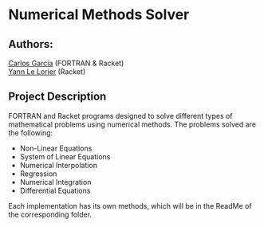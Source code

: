 # Numerical Methods Solver

## Authors:

[Carlos García](https://github.com/cxrlos) (FORTRAN & Racket)\
[Yann Le Lorier](https://github.com/yannlelorier) (Racket)

## Project Description

FORTRAN and Racket programs designed to solve different types of mathematical problems using numerical methods. The problems solved are the following:

- Non-Linear Equations
- System of Linear Equations
- Numerical Interpolation
- Regression
- Numerical Integration
- Differential Equations
  
Each implementation has its own methods, which will be in the ReadMe of the corresponding folder.